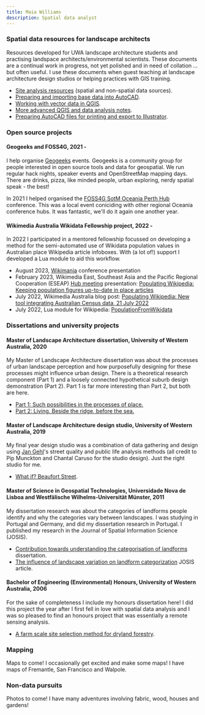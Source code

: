```yaml
---
title: Maia Williams
description: Spatial data analyst
---
```

### Spatial data resources for landscape architects
Resources developed for UWA landscape architecture students and practising landspace architects/environmental scientists. These documents are a continual work in progress, not yet polished and in need of collation ... but often useful. I use these documents when guest teaching at landscape architecture design studios or helping practices with GIS training.
- [Site analysis resources](Documents/SpatialDataForLandscapeArchitects_Resources/20230227_MaiaWilliams_SiteAnalysisResources.pdf) (spatial and non-spatial data sources).
- [Preparing and importing base data into AutoCAD](Documents/SpatialDataForLandscapeArchitects_Resources/20230227_MaiaWilliams_BaseDataIntoCAD_Notes.pdf).
- [Working with vector data in QGIS](Documents/SpatialDataForLandscapeArchitects_Resources/20230227_MaiaWilliams_WorkingwithShapefilesandGeopackagesinQGIS_Notes.pdf).
- [More advanced QGIS and data analysis notes](Documents/SpatialDataForLandscapeArchitects_Resources/20230504_MaiaWilliams_GeneralQGISNotes.pdf).
- [Preparing AutoCAD files for printing and export to Illustrator](Documents/SpatialDataForLandscapeArchitects_Resources/20230227_MaiaWilliams_AutoCAD_Printing_and_Importing_to_Illustrator.pdf).
  
### Open source projects
#### Geogeeks and FOSS4G, 2021 -  
I help organise [Geogeeks](https://geogeeks.org/) events. Geogeeks is a community group for people interested in open source tools and data for geospatial. We run regular hack nights, speaker events and OpenStreetMap mapping days. There are drinks, pizza, like minded people, urban exploring, nerdy spatial speak - the best!

In 2021 I helped organised the [FOSS4G SotM Oceania Perth Hub](https://foss4g-perth.org/) conference. This was a local event coniciding with other regional Oceania conference hubs. It was fantastic, we'll do it again one another year.

#### Wikimedia Australia Wikidata Fellowship project, 2022 -
In 2022 I participated in a mentored fellowship focussed on developing a method for the semi-automated use of Wikidata population values in Australian place Wikipedia article infoboxes. With (a lot of!) support I developed a Lua module to aid this workflow.
- August 2023, [Wikimania](https://wikimania.wikimedia.org/wiki/2023:Wikimania) conference presentation
- February 2023, Wikimedia East, Southeast Asia and the Pacific Regional Cooperation (ESEAP) [Hub meeting](https://meta.wikimedia.org/wiki/ESEAP_Hub/Meetings/12_February_2023) presentation: [Populating Wikipedia: Keeping population figures up-to-date in place articles](Documents/20230212_MaiaWilliams_ESEAP_PopulatingWikipedia_Presentation.pptx)
- July 2022, Wikimedia Australia blog post: [Populating Wikipedia: New tool integrating Australian Census data, 21 July 2022](https://wikimedia.org.au/wiki/Populating_Wikipedia:_New_tool_integrating_Australian_Census_data)
- July 2022, Lua module for Wikipedia: [PopulationFromWikidata](https://en.wikipedia.org/wiki/Module:PopulationFromWikidata)

### Dissertations and university projects
#### Master of Landscape Architecture dissertation, University of Western Australia, 2020
My Master of Landscape Architecture dissertation was about the processes of urban landscape perception and how purposefully designing for these processes might influence urban design. There is a theoretical research component (Part 1) and a loosely connected hypothetical suburb design demonstration (Part 2). Part 1 is far more interesting than Part 2, but both are here.
- [Part 1: Such possibilities in the processes of place.](Documents/20200618_MaiaWilliams_UWA_MasterLA_DissertationPart1_SuchPossibilitiesInTheProcessesofPlace.pdf)
- [Part 2: Living. Beside the ridge, before the sea.](Documents/20201029_MaiaWilliams_UWA_MasterLA_DissertationPart2_Living-BesidetheRidge_BeforetheSea.pdf)

#### Master of Landscape Architecture design studio, University of Western Australia, 2019
My final year design studio was a combination of data gathering and design using [Jan Gehl](https://en.wikipedia.org/wiki/Jan_Gehl)'s street quality and public life analysis methods (all credit to Pip Munckton and Chantal Caruso for the studio design). Just the right studio for me.
- [What if? Beaufort Street](Documents/191031_MaiaWilliams_UWA_LACH4424Studio_BeaufortStreetDesign.pdf).

#### Master of Science in Geospatial Technologies, Universidade Nova de Lisboa and Westfälische Wilhelms-Universität Münster, 2011
My dissertation research was about the categories of landforms people identify and why the categories vary between landscapes. I was studying in Portugal and Germany, and did my dissertation research in Portugal. I published my research in the Journal of Spatial Information Science (JOSIS).
- [Contribution towards understanding the categorisation of landforms](https://run.unl.pt/handle/10362/5614) dissertation.
- [The influence of landscape variation on landform categorization](https://josis.org/index.php/josis/article/view/30) JOSIS article.

#### Bachelor of Engineering (Environmental) Honours, University of Western Australia, 2006
For the sake of completeness I include my honours dissertation here! I did this project the year after I first fell in love with spatial data analysis and I was so pleased to find an honours project that was essentially a remote sensing analysis.
- [A farm scale site selection method for dryland forestry](Documents/20061030_MaiaWilliams_UWA_EnvEngHonours_Dissertation.pdf).

### Mapping
Maps to come! I occasionally get excited and make some maps! I have maps of Fremantle, San Francisco and Walpole.

### Non-data pursuits
Photos to come! I have many adventures involving fabric, wood, houses and gardens!




